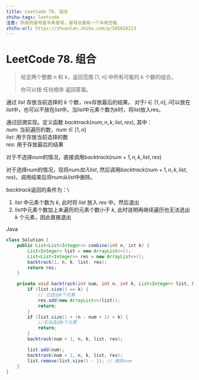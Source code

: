 ```yaml
---
title: LeetCode 78. 组合
zhihu-tags: leetcode
注意: 所有的冒号是半角冒号，冒号后面有一个半角空格
zhihu-url: https://zhuanlan.zhihu.com/p/585828213
---
```

# LeetCode 78. 组合

> 给定两个整数 n 和 k，返回范围 [1, n] 中所有可能的 k 个数的组合。
> 
> 你可以按 任何顺序 返回答案。

通过 $list$ 存放当前选择的 $k$ 个数，$res$存放最后的结果。 对于$i \in [1, n]$, $i$可以放在$list$中，也可以不放在$list$中。当$list$中元素个数为$k$时，将$list$放入res。

通过回溯实现。定义函数 $backtrack(num, \,n, \,k, \,list, \,res)$, 其中：\
$num$: 当前遍历的数，$num \in [1, n]$ \
$list$: 用于存放当前选择的数 \
$res$: 用于存放最后的结果

对于不选择$num$的情况，直接调用$backtrack(num + 1, \,n, \,k, \,list, \,res)$

对于选择$num$的情况，现将$num加入list$, 然后调用$backtrack(num + 1, \,n, \,k, \,list, \,res)$，调用结束后将$num$从$list$中删除。

$backtrack$返回的条件为：\
1. $list$ 中元素个数为 $k$, 此时将 $list$ 放入 $res$ 中，然后退出
2. $list$中元素个数加上未遍历的元素个数小于 $k$, 此时说明再继续遍历也无法选出 $k$ 个元素，因此直接退出

Java

```java
class Solution {
    public List<List<Integer>> combine(int n, int k) {
        List<Integer> list = new ArrayList<>();
        List<List<Integer>> res = new ArrayList<>();
        backtrack(1, n, k, list, res);
        return res;
    }

    private void backtrack(int num, int n, int k, List<Integer> list, List<List<Integer>> res) {
        if (list.size() == k) {
            // 已选出k个元素
            res.add(new ArrayList<>(list));
            return;
        }
        if (list.size() + (n - num + 1) < k) {
            //无法选出k个元素
            return;
        }
        backtrack(num + 1, n, k, list, res);

        list.add(num);
        backtrack(num + 1, n, k, list, res);
        list.remove(list.size() - 1); // 删除num
    }
}
```